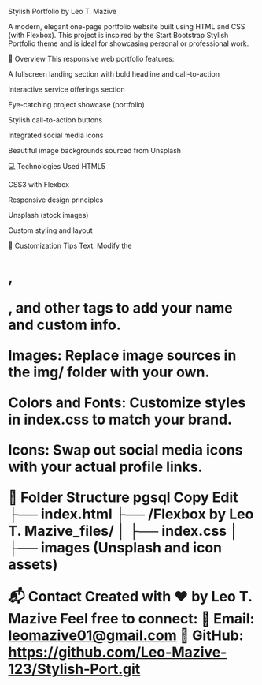 Stylish Portfolio by Leo T. Mazive

A modern, elegant one-page portfolio website built using HTML and CSS (with Flexbox). This project is inspired by the Start Bootstrap Stylish Portfolio theme and is ideal for showcasing personal or professional work.

🌟 Overview
This responsive web portfolio features:

A fullscreen landing section with bold headline and call-to-action

Interactive service offerings section

Eye-catching project showcase (portfolio)

Stylish call-to-action buttons

Integrated social media icons

Beautiful image backgrounds sourced from Unsplash


💻 Technologies Used
HTML5

CSS3 with Flexbox

Responsive design principles

Unsplash (stock images)

Custom styling and layout

🧰 Customization Tips
Text: Modify the <h1>, <p>, and other tags to add your name and custom info.

Images: Replace image sources in the img/ folder with your own.

Colors and Fonts: Customize styles in index.css to match your brand.

Icons: Swap out social media icons with your actual profile links.

📂 Folder Structure
pgsql
Copy
Edit
├── index.html
├── /Flexbox by Leo T. Mazive_files/
│   ├── index.css
│   ├── images (Unsplash and icon assets)


📬 Contact
Created with ❤️ by Leo T. Mazive
Feel free to connect:
📧 Email: leomazive01@gmail.com
🔗 GitHub: https://github.com/Leo-Mazive-123/Stylish-Port.git

